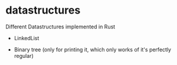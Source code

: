 # datastructures
Different Datastructures implemented in Rust

- LinkedList

- Binary tree (only for printing it, which only works of it's perfectly regular)
